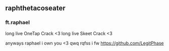 ## raphthetacoseater
### ft.raphael

long live OneTap Crack <3
long live Skeet Crack <3

anyways raphael i own you <3 qwq rqfss
i fw https://github.com/LegitPhase 
